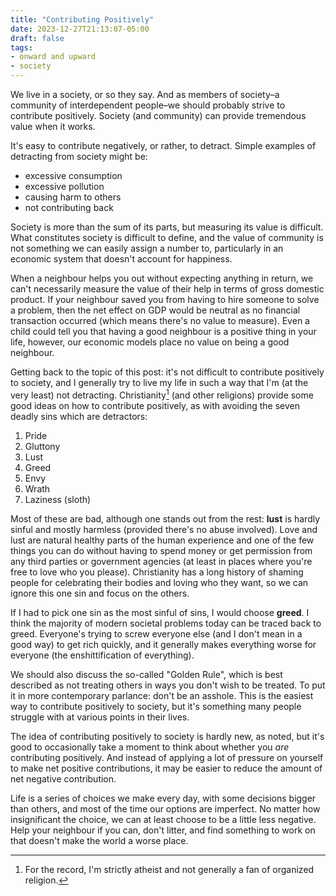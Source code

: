 ```yaml
---
title: "Contributing Positively"
date: 2023-12-27T21:13:07-05:00
draft: false
tags:
- onward and upward
- society
---
```


We live in a society, or so they say. And as members of society–a community of
interdependent people–we should probably strive to contribute positively.
Society (and community) can provide tremendous value when it works.

It's easy to contribute negatively, or rather, to detract. Simple examples of
detracting from society might be:

- excessive consumption
- excessive pollution
- causing harm to others
- not contributing back

Society is more than the sum of its parts, but measuring its value is difficult. What
constitutes society is difficult to define, and the value of community is not
something we can easily assign a number to, particularly in an economic system
that doesn't account for happiness.

When a neighbour helps you out without expecting anything in return, we can't
necessarily measure the value of their help in terms of gross domestic product.
If your neighbour saved you from having to hire someone to solve a problem, then
the net effect on GDP would be neutral as no financial transaction occurred
(which means there's no value to measure). Even a child could tell you that
having a good neighbour is a positive thing in your life, however, our economic
models place no value on being a good neighbour.

Getting back to the topic of this post: it's not difficult to contribute
positively to society, and I generally try to live my life in such a way that
I'm (at the very least) not detracting. Christianity[^1] (and other religions)
provide some good ideas on how to contribute positively, as with avoiding the
seven deadly sins which are detractors:

1. Pride
2. Gluttony
3. Lust
4. Greed
5. Envy
6. Wrath
7. Laziness (sloth)

Most of these are bad, although one stands out from the rest: **lust** is hardly
sinful and mostly harmless (provided there's no abuse involved). Love and lust
are natural healthy parts of the human experience and one of the few things you
can do without having to spend money or get permission from any third parties or
government agencies (at least in places where you're free to love who you
please). Christianity has a long history of shaming people for celebrating their
bodies and loving who they want, so we can ignore this one sin and focus on the
others.

If I had to pick one sin as the most sinful of sins, I would choose **greed**. I
think the majority of modern societal problems today can be traced back to
greed. Everyone's trying to screw everyone else (and I don't mean in a good way)
to get rich quickly, and it generally makes everything worse for everyone (the
enshittification of everything).

We should also discuss the so-called "Golden Rule", which is best described as
not treating others in ways you don't wish to be treated. To put it in more
contemporary parlance: don't be an asshole. This is the easiest way to
contribute positively to society, but it's something many people struggle with
at various points in their lives.

The idea of contributing positively to society is hardly new, as noted, but it's
good to occasionally take a moment to think about whether you _are_ contributing
positively. And instead of applying a lot of pressure on yourself to make net
positive contributions, it may be easier to reduce the amount of net negative
contribution.

Life is a series of choices we make every day, with some decisions bigger than
others, and most of the time our options are imperfect. No matter how
insignificant the choice, we can at least choose to be a little less negative.
Help your neighbour if you can, don't litter, and find something to work on that
doesn't make the world a worse place.

[^1]: For the record, I'm strictly atheist and not generally a fan of organized religion.

